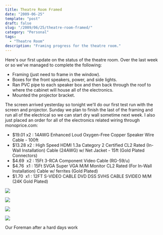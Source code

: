 ```yaml
---
title: Theatre Room Framed
date: "2009-06-25"
template: "post"
draft: false
slug: "/2009/06/25/theatre-room-framed/"
category: "Personal"
tags:
  - "Theatre Room"
description: "Framing progress for the theatre room."
---
```

Here's our first update on the status of the theatre room. Over the last week or so we've managed to complete the following:

* Framing (just need to frame in the window).
* Boxes for the front speakers, power, and side lights.
* Ran PVC pipe to each speaker box and then back through the roof to where the cabinet will house all of the electronics.
* Mounted the projector bracket.

The screen arrived yesterday so tonight we'll do our first test run with the screen and projector. Sunday we plan to finish the last of the framing and run all of the electrical so we can start dry wall sometime next week. I also just placed an order for all of the electronics related wiring through monoprice.com:

* $19.01 x2 : 14AWG Enhanced Loud Oxygen-Free Copper Speaker Wire Cable - 100ft
* $13.28 x2 : High Speed HDMI 1.3a Category 2 Certified CL2 Rated (In-Wall Installation) Cable (24AWG) w/ Net Jacket - 15ft (Gold Plated Connectors)
* $4.69  x2 : 15Ft 3-RCA Component Video Cable (RG-59/u)
* $4.76  x1 : 15Ft SVGA Super VGA M/M Monitor CL2 Rated (For In-Wall Installation) Cable w/ ferrites (Gold Plated)
* $1.70  x1 : 12FT S-VIDEO CABLE DVD DSS SVHS CABLE SVIDEO M/M (24K Gold Plated)

![](http://lh5.ggpht.com/_0McL0FrJEnE/SkOyu3-qN3I/AAAAAAAAC3s/KFkKiaJguas/s400/frontFrame.jpg)

![](http://lh3.ggpht.com/_0McL0FrJEnE/SkOyvVTqtjI/AAAAAAAAC30/soA9n5CbnGk/s400/rearCornerFrame.jpg)

![](http://lh4.ggpht.com/_0McL0FrJEnE/SkOyvoxGdWI/AAAAAAAAC34/I_GtxphEHaQ/s400/rearFrame.jpg)

![](http://lh3.ggpht.com/_0McL0FrJEnE/SkOyuqeJ-6I/AAAAAAAAC3o/ebQuvDn1oLA/s400/silo.jpg)
<figcaption>Our Foreman after a hard days work</figcaption>